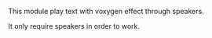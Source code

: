This module play text with voxygen effect through speakers.

It only require speakers in order to work.